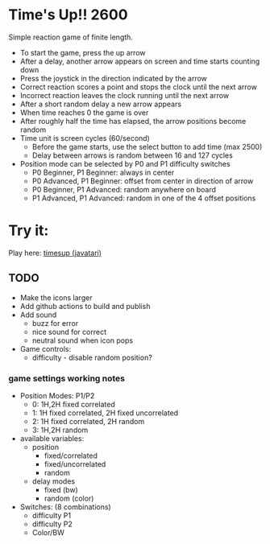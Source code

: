 # Time's Up!! 2600
Simple reaction game of finite length. 
* To start the game, press the up arrow
* After a delay, another arrow appears on screen and time starts counting down
* Press the joystick in the direction indicated by the arrow
* Correct reaction scores a point and stops the clock until the next arrow
* Incorrect reaction leaves the clock running until the next arrow
* After a short random delay a new arrow appears
* When time reaches 0 the game is over
* After roughly half the time has elapsed, the arrow positions become random
* Time unit is screen cycles (60/second)
  * Before the game starts, use the select button to add time (max 2500)
  * Delay between arrows is random between 16 and 127 cycles
* Position mode can be selected by P0 and P1 difficulty switches
  * P0 Beginner, P1 Beginner: always in center
  * P0 Advanced, P1 Beginner: offset from center in direction of arrow
  * P0 Beginner, P1 Advanced: random anywhere on board
  * P1 Advanced, P1 Advanced: random in one of the 4 offset positions

# Try it:
Play here: [timesup (javatari)](https://javatari.org/?ROM=https://kismographic.binaryj.net/roms/timesup.bin)

## TODO
* Make the icons larger
* Add github actions to build and publish
* Add sound
  * buzz for error
  * nice sound for correct
  * neutral sound when icon pops
* Game controls:
  * difficulty - disable random position?

### game settings working notes
* Position Modes: P1/P2
  * 0: 1H,2H fixed correlated
  * 1: 1H fixed correlated, 2H fixed uncorrelated
  * 2: 1H fixed correlated, 2H random
  * 3: 1H,2H random
* available variables:
  * position
    * fixed/correlated
    * fixed/uncorrelated
    * random
  * delay modes
    * fixed (bw)
    * random (color)
* Switches: (8 combinations)
  * difficulty P1
  * difficulty P2
  * Color/BW
